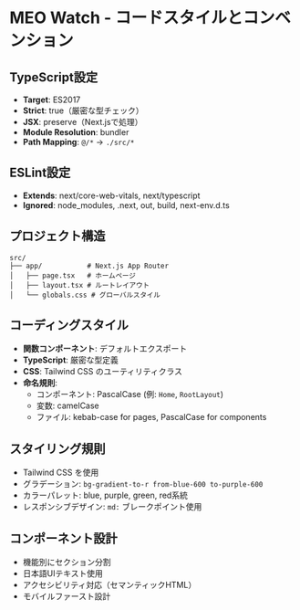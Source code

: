 # MEO Watch - コードスタイルとコンベンション

## TypeScript設定
- **Target**: ES2017
- **Strict**: true（厳密な型チェック）
- **JSX**: preserve（Next.jsで処理）
- **Module Resolution**: bundler
- **Path Mapping**: `@/*` → `./src/*`

## ESLint設定
- **Extends**: next/core-web-vitals, next/typescript
- **Ignored**: node_modules, .next, out, build, next-env.d.ts

## プロジェクト構造
```
src/
├── app/           # Next.js App Router
│   ├── page.tsx   # ホームページ
│   ├── layout.tsx # ルートレイアウト
│   └── globals.css # グローバルスタイル
```

## コーディングスタイル
- **関数コンポーネント**: デフォルトエクスポート
- **TypeScript**: 厳密な型定義
- **CSS**: Tailwind CSS のユーティリティクラス
- **命名規則**: 
  - コンポーネント: PascalCase (例: `Home`, `RootLayout`)
  - 変数: camelCase
  - ファイル: kebab-case for pages, PascalCase for components

## スタイリング規則
- Tailwind CSS を使用
- グラデーション: `bg-gradient-to-r from-blue-600 to-purple-600`
- カラーパレット: blue, purple, green, red系統
- レスポンシブデザイン: `md:` ブレークポイント使用

## コンポーネント設計
- 機能別にセクション分割
- 日本語UIテキスト使用
- アクセシビリティ対応（セマンティックHTML）
- モバイルファースト設計